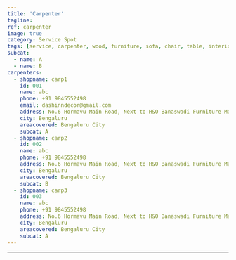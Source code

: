 ```yaml
---
title: 'Carpenter'
tagline: 
ref: carpenter
image: true
category: Service Spot
tags: [service, carpenter, wood, furniture, sofa, chair, table, interior, dining, bed, cots]
subcat:
  - name: A
  - name: B
carpenters:
  - shopname: carp1
    id: 001
    name: abc
    phone: +91 9845552498
    email: dashinndecor@gmail.com
    address: No.6 Hormavu Main Road, Next to H&O Banaswadi Furniture Market, 560043
    city: Bengaluru
    areacovered: Bengaluru City
    subcat: A
  - shopname: carp2
    id: 002
    name: abc
    phone: +91 9845552498
    address: No.6 Hormavu Main Road, Next to H&O Banaswadi Furniture Market, 560043
    city: Bengaluru
    areacovered: Bengaluru City
    subcat: B
  - shopname: carp3
    id: 003
    name: abc
    phone: +91 9845552498
    address: No.6 Hormavu Main Road, Next to H&O Banaswadi Furniture Market, 560043
    city: Bengaluru
    areacovered: Bengaluru City
    subcat: A
---
```


---
